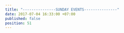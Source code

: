 ```yaml
---
title: "---------------SUNDAY EVENTS---------------"
date: 2017-07-04 16:33:00 +07:00
published: false
position: 51
---
```


